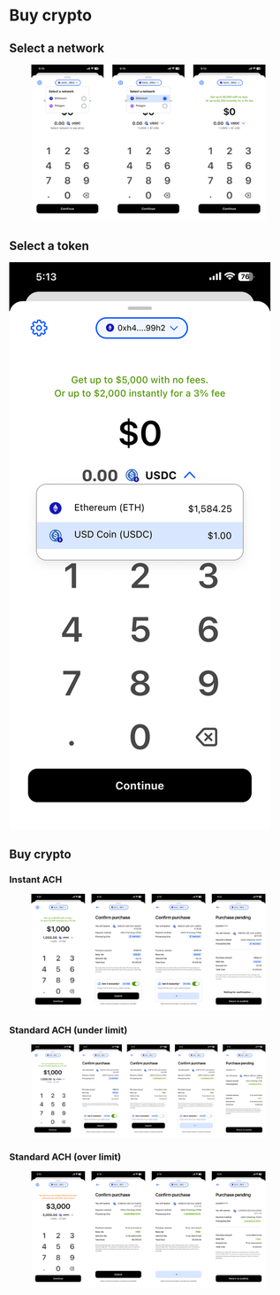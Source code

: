 # Buy crypto

## Select a network

<figure><img src="../../../.gitbook/assets/image (23).png" alt=""><figcaption></figcaption></figure>

## Select a token

![](../../../.gitbook/assets/image.png)

## Buy crypto

### Instant ACH

<figure><img src="../../../.gitbook/assets/image (17).png" alt=""><figcaption></figcaption></figure>

### Standard ACH (under limit)

<figure><img src="../../../.gitbook/assets/image (18).png" alt=""><figcaption></figcaption></figure>

### Standard ACH (over limit)

<figure><img src="../../../.gitbook/assets/image (22).png" alt=""><figcaption></figcaption></figure>
